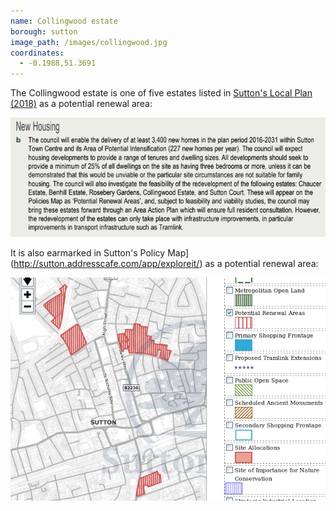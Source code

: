 ```yaml
---
name: Collingwood estate
borough: sutton
image_path: /images/collingwood.jpg
coordinates:
  - -0.1988,51.3691
---
```

The Collingwood estate is one of five estates listed in [Sutton's Local Plan (2018)](https://drive.google.com/file/d/1MdX6GlaHDoBdG6CTsvjFaIuPtIa9id5O/view) as a potential renewal area:

![](/images/suttonplan.png)

It is also earmarked in Sutton's Policy Map](http://sutton.addresscafe.com/app/exploreit/) as a potential renewal area:

![](/images/suttonpolicymap.png)

